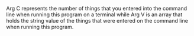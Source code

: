 Arg C represents the number of things that you entered into the command line when running this program on a terminal while Arg V is an array that holds the string value of the things that were entered on the command line when running this program.
